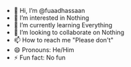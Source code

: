 - 👋 Hi, I’m @fuaadhassaan
- 👀 I’m interested in Nothing
- 🌱 I’m currently learning Everything
- 💞️ I’m looking to collaborate on Nothing
- 📫 How to reach me "Please don't"
- 😄 Pronouns: He/Him
- ⚡ Fun fact: No fun

<!---
fuaadhassaan/fuaadhassaan is a ✨ special ✨ repository because its `README.md` (this file) appears on your GitHub profile.
You can click the Preview link to take a look at your changes.
--->
